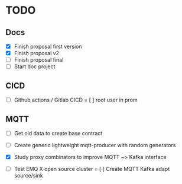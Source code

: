 # TODO

## Docs

- [x] Finish proposal first version
- [x] Finish proposal v2
- [ ] Finish proposal final
- [ ] Start doc project

## CICD
- [ ] Github actions / Gitlab CICD
= [ ] root user in prom

## MQTT

- [ ] Get old data to create base contract
- [ ] Create generic lightweight mqtt-producer with random generators
- [x] Study proxy combinators to improve MQTT ~> Kafka interface
- [ ] Test EMQ X open source cluster
= [ ] Create MQTT Kafka adapt source/sink




